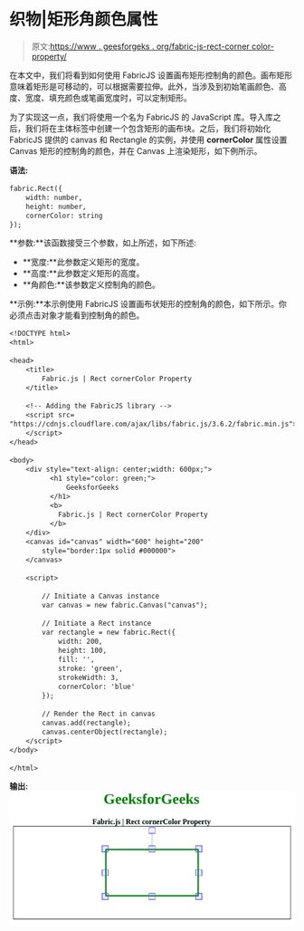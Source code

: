 # 织物|矩形角颜色属性

> 原文:[https://www . geesforgeks . org/fabric-js-rect-corner color-property/](https://www.geeksforgeeks.org/fabric-js-rect-cornercolor-property/)

在本文中，我们将看到如何使用 FabricJS 设置画布矩形控制角的颜色。画布矩形意味着矩形是可移动的，可以根据需要拉伸。此外，当涉及到初始笔画颜色、高度、宽度、填充颜色或笔画宽度时，可以定制矩形。

为了实现这一点，我们将使用一个名为 FabricJS 的 JavaScript 库。导入库之后，我们将在主体标签中创建一个包含矩形的画布块。之后，我们将初始化 FabricJS 提供的 canvas 和 Rectangle 的实例，并使用 **cornerColor** 属性设置 Canvas 矩形的控制角的颜色，并在 Canvas 上渲染矩形，如下例所示。

**语法:**

```
fabric.Rect({
    width: number,
    height: number,
    cornerColor: string
});
```

**参数:**该函数接受三个参数，如上所述，如下所述:

*   **宽度:**此参数定义矩形的宽度。
*   **高度:**此参数定义矩形的高度。
*   **角颜色:**该参数定义控制角的颜色。

**示例:**本示例使用 FabricJS 设置画布状矩形的控制角的颜色，如下所示。你必须点击对象才能看到控制角的颜色。

```
<!DOCTYPE html> 
<html> 

<head> 
    <title> 
        Fabric.js | Rect cornerColor Property
    </title> 

    <!-- Adding the FabricJS library -->
    <script src= 
"https://cdnjs.cloudflare.com/ajax/libs/fabric.js/3.6.2/fabric.min.js"> 
    </script> 
</head> 

<body> 
    <div style="text-align: center;width: 600px;">
          <h1 style="color: green;">
              GeeksforGeeks
          </h1>
          <b>
            Fabric.js | Rect cornerColor Property
          </b>
    </div>
    <canvas id="canvas" width="600" height="200"
        style="border:1px solid #000000"> 
    </canvas> 

    <script> 

        // Initiate a Canvas instance 
        var canvas = new fabric.Canvas("canvas"); 

        // Initiate a Rect instance 
        var rectangle = new fabric.Rect({ 
            width: 200,
            height: 100,
            fill: '', 
            stroke: 'green',
            strokeWidth: 3,
            cornerColor: 'blue'
        }); 

        // Render the Rect in canvas 
        canvas.add(rectangle); 
        canvas.centerObject(rectangle);
    </script> 
</body> 

</html>
```

**输出:**
![](img/c4b737e829a4f3b86a186bd57c33321e.png)